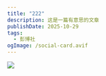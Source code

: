 ```yaml
---
title: "222"
description: 这是一篇有意思的文章
publishDate: 2025-10-29
tags:
  - 彭博社
ogImage: /social-card.avif
---
```



![](/assets/images/w3.jpg)
